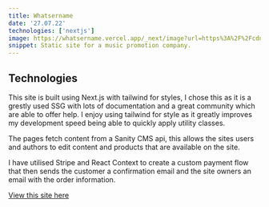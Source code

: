 ```yaml
---
title: Whatsername
date: '27.07.22'
technologies: ['nextjs']
image: https://whatsername.vercel.app/_next/image?url=https%3A%2F%2Fcdn.sanity.io%2Fimages%2F878j5f8u%2Fproduction%2F84286bf90d1addcb6ac877b45e6bebe8a8691568-1442x558.png&w=1920&q=75
snippet: Static site for a music promotion company.
---
```


## Technologies

This site is built using Next.js with tailwind for styles, I chose this as it is a grestly used SSG with lots of documentation and a great community which are able to offer help. I enjoy using tailwind for style as it greatly improves my development speed being able to quickly apply utility classes.

The pages fetch content from a Sanity CMS api, this allows the sites users and authors to edit content and products that are available on the site.

I have utilised Stripe and React Context to create a custom payment flow that then sends the customer a confirmation email and the site owners an email with the order information.

[View this site here](https://whatsername.co.uk)
